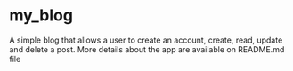 # my_blog
A simple blog that allows a user to create an account, create, read, update and delete a post. More details about the app are available on README.md file
